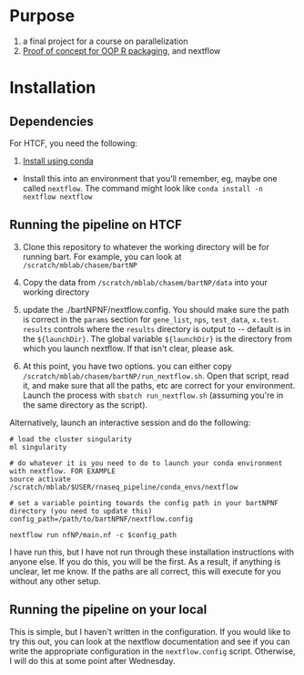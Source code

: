 # Purpose

1. a final project for a course on parallelization
2. [Proof of concept for OOP R packaging](https://github.com/cmatKhan/bartNP), and nextflow

# Installation

## Dependencies

For HTCF, you need the following:

1. [Install using conda](https://bioconda.github.io/recipes/nextflow/README.html)
 - Install this into an environment that you'll remember, eg, maybe one called `nextflow`. 
 The command might look like `conda install -n nextflow nextflow`

## Running the pipeline on HTCF

3. Clone this repository to whatever the working directory will be for running bart. For example, 
you can look at `/scratch/mblab/chasem/bartNP`

4. Copy the data from `/scratch/mblab/chasem/bartNP/data` into your working directory

5. update the ./bartNPNF/nextflow.config. You should make sure the path is correct in the `params` 
section for `gene_list`, `nps`, `test_data`, `x.test`. `results` controls where the `results` directory 
is output to -- default is in the `${launchDir}`. The global variable `${launchDir}` is the directory 
from which you launch nextflow. If that isn't clear, please ask.

6. At this point, you have two options. you can either copy `/scratch/mblab/chasem/bartNP/run_nextflow.sh`. 
Open that script, read it, and make sure that all the paths, etc are correct for your environment. 
Launch the process with `sbatch run_nextflow.sh` (assuming you're in the same directory as the script).  

Alternatively, launch an interactive session and do the following:  

```
# load the cluster singularity
ml singularity

# do whatever it is you need to do to launch your conda environment with nextflow. FOR EXAMPLE
source activate /scratch/mblab/$USER/rnaseq_pipeline/conda_envs/nextflow

# set a variable pointing towards the config path in your bartNPNF directory (you need to update this)
config_path=/path/to/bartNPNF/nextflow.config

nextflow run nfNP/main.nf -c $config_path
```

I have run this, but I have not run through these installation instructions with anyone else. If you do this, you will 
be the first. As a result, if anything is unclear, let me know. If the paths are all correct, this will execute for you without 
any other setup.

## Running the pipeline on your local

This is simple, but I haven't written in the configuration. If you would like to try this out, 
you can look at the nextflow documentation and see if you can write the appropriate configuration 
in the `nextflow.config` script. Otherwise, I will do this at some point after Wednesday.
